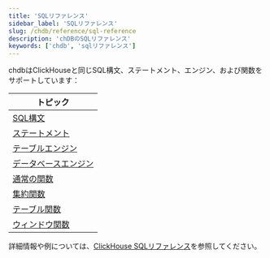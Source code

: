 ```yaml
---
title: 'SQLリファレンス'
sidebar_label: 'SQLリファレンス'
slug: /chdb/reference/sql-reference
description: 'chDBのSQLリファレンス'
keywords: ['chdb', 'sqlリファレンス']
---
```


chdbはClickHouseと同じSQL構文、ステートメント、エンジン、および関数をサポートしています：

| トピック                      |
|-------------------------------|
| [SQL構文](/sql-reference/syntax)          |
| [ステートメント](/sql-reference/statements)          |
| [テーブルエンジン](/engines/table-engines)       |
| [データベースエンジン](/engines/database-engines)    |
| [通常の関数](/sql-reference/functions)   |
| [集約関数](/sql-reference/aggregate-functions) |
| [テーブル関数](/sql-reference/table-functions)     | 
| [ウィンドウ関数](/sql-reference/window-functions)    |

詳細情報や例については、[ClickHouse SQLリファレンス](/sql-reference)を参照してください。
